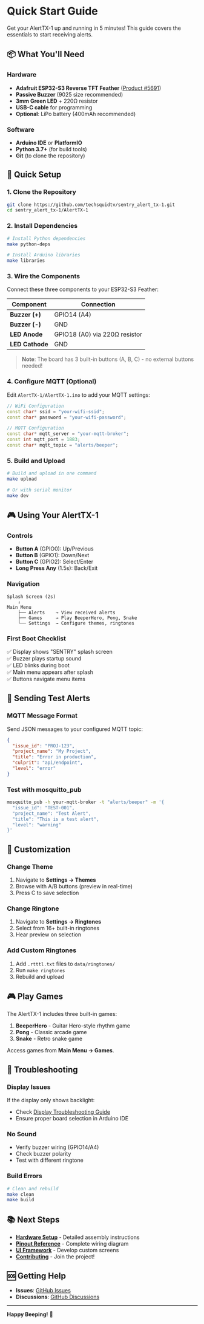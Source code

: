 # Quick Start Guide

Get your AlertTX-1 up and running in 5 minutes! This guide covers the essentials to start receiving alerts.

## 📦 What You'll Need

### Hardware
- **Adafruit ESP32-S3 Reverse TFT Feather** ([Product #5691](https://www.adafruit.com/product/5691))
- **Passive Buzzer** (9025 size recommended)
- **3mm Green LED** + 220Ω resistor
- **USB-C cable** for programming
- **Optional**: LiPo battery (400mAh recommended)

### Software
- **Arduino IDE** or **PlatformIO**
- **Python 3.7+** (for build tools)
- **Git** (to clone the repository)

## 🚀 Quick Setup

### 1. Clone the Repository
```bash
git clone https://github.com/techsquidtv/sentry_alert_tx-1.git
cd sentry_alert_tx-1/AlertTX-1
```

### 2. Install Dependencies
```bash
# Install Python dependencies
make python-deps

# Install Arduino libraries
make libraries
```

### 3. Wire the Components
Connect these three components to your ESP32-S3 Feather:

| Component | Connection |
|-----------|------------|
| **Buzzer (+)** | GPIO14 (A4) |
| **Buzzer (-)** | GND |
| **LED Anode** | GPIO18 (A0) via 220Ω resistor |
| **LED Cathode** | GND |

> **Note**: The board has 3 built-in buttons (A, B, C) - no external buttons needed!

### 4. Configure MQTT (Optional)
Edit `AlertTX-1/AlertTX-1.ino` to add your MQTT settings:

```cpp
// WiFi Configuration
const char* ssid = "your-wifi-ssid";
const char* password = "your-wifi-password";

// MQTT Configuration  
const char* mqtt_server = "your-mqtt-broker";
const int mqtt_port = 1883;
const char* mqtt_topic = "alerts/beeper";
```

### 5. Build and Upload
```bash
# Build and upload in one command
make upload

# Or with serial monitor
make dev
```

## 🎮 Using Your AlertTX-1

### Controls
- **Button A** (GPIO0): Up/Previous
- **Button B** (GPIO1): Down/Next  
- **Button C** (GPIO2): Select/Enter
- **Long Press Any** (1.5s): Back/Exit

### Navigation
```
Splash Screen (2s)
    ↓
Main Menu
    ├── Alerts    → View received alerts
    ├── Games     → Play BeeperHero, Pong, Snake
    └── Settings  → Configure themes, ringtones
```

### First Boot Checklist
✅ Display shows "SENTRY" splash screen  
✅ Buzzer plays startup sound  
✅ LED blinks during boot  
✅ Main menu appears after splash  
✅ Buttons navigate menu items  

## 📡 Sending Test Alerts

### MQTT Message Format
Send JSON messages to your configured MQTT topic:

```json
{
  "issue_id": "PROJ-123",
  "project_name": "My Project",
  "title": "Error in production",
  "culprit": "api/endpoint",
  "level": "error"
}
```

### Test with mosquitto_pub
```bash
mosquitto_pub -h your-mqtt-broker -t "alerts/beeper" -m '{
  "issue_id": "TEST-001",
  "project_name": "Test Alert",
  "title": "This is a test alert",
  "level": "warning"
}'
```

## 🎨 Customization

### Change Theme
1. Navigate to **Settings → Themes**
2. Browse with A/B buttons (preview in real-time)
3. Press C to save selection

### Change Ringtone  
1. Navigate to **Settings → Ringtones**
2. Select from 16+ built-in ringtones
3. Hear preview on selection

### Add Custom Ringtones
1. Add `.rtttl.txt` files to `data/ringtones/`
2. Run `make ringtones`
3. Rebuild and upload

## 🎮 Play Games

The AlertTX-1 includes three built-in games:

1. **BeeperHero** - Guitar Hero-style rhythm game
2. **Pong** - Classic arcade game
3. **Snake** - Retro snake game

Access games from **Main Menu → Games**.

## 🔧 Troubleshooting

### Display Issues
If the display only shows backlight:
- Check [Display Troubleshooting Guide](display-troubleshooting.md)
- Ensure proper board selection in Arduino IDE

### No Sound
- Verify buzzer wiring (GPIO14/A4)
- Check buzzer polarity
- Test with different ringtone

### Build Errors
```bash
# Clean and rebuild
make clean
make build
```

## 📚 Next Steps

- **[Hardware Setup](hardware-setup.md)** - Detailed assembly instructions
- **[Pinout Reference](pinout-reference.md)** - Complete wiring diagram
- **[UI Framework](../development/ui-framework.md)** - Develop custom screens
- **[Contributing](../../CONTRIBUTING.md)** - Join the project!

## 🆘 Getting Help

- **Issues**: [GitHub Issues](https://github.com/techsquidtv/sentry_alert_tx-1/issues)
- **Discussions**: [GitHub Discussions](https://github.com/techsquidtv/sentry_alert_tx-1/discussions)

---

**Happy Beeping!** 🎵
